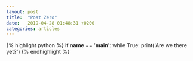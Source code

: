 ```yaml
---
layout: post
title:  "Post Zero"
date:   2019-04-28 01:48:31 +0200
categories: articles
---
```

{% highlight python %}
if  __name__ == '__main__':
  while True:
    print('Are we there yet?')
{% endhighlight %}

